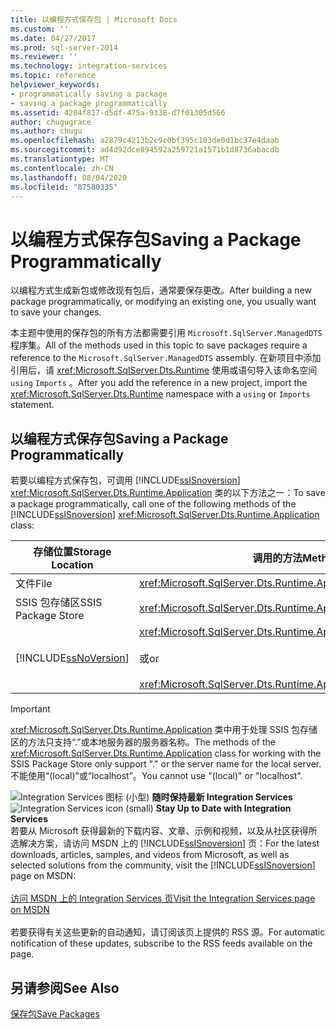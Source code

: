 ```yaml
---
title: 以编程方式保存包 | Microsoft Docs
ms.custom: ''
ms.date: 04/27/2017
ms.prod: sql-server-2014
ms.reviewer: ''
ms.technology: integration-services
ms.topic: reference
helpviewer_keywords:
- programmatically saving a package
- saving a package programmatically
ms.assetid: 4204f817-d5df-475a-9338-d7f01305d566
author: chugugrace
ms.author: chugu
ms.openlocfilehash: a2879c4213b2c9c0bf395c103de0d1bc37e4daab
ms.sourcegitcommit: ad4d92dce894592a259721a1571b1d8736abacdb
ms.translationtype: MT
ms.contentlocale: zh-CN
ms.lasthandoff: 08/04/2020
ms.locfileid: "87580335"
---
```

# <a name="saving-a-package-programmatically"></a><span data-ttu-id="6aef8-102">以编程方式保存包</span><span class="sxs-lookup"><span data-stu-id="6aef8-102">Saving a Package Programmatically</span></span>
  <span data-ttu-id="6aef8-103">以编程方式生成新包或修改现有包后，通常要保存更改。</span><span class="sxs-lookup"><span data-stu-id="6aef8-103">After building a new package programmatically, or modifying an existing one, you usually want to save your changes.</span></span>  
  
 <span data-ttu-id="6aef8-104">本主题中使用的保存包的所有方法都需要引用 `Microsoft.SqlServer.ManagedDTS` 程序集。</span><span class="sxs-lookup"><span data-stu-id="6aef8-104">All of the methods used in this topic to save packages require a reference to the `Microsoft.SqlServer.ManagedDTS` assembly.</span></span> <span data-ttu-id="6aef8-105">在新项目中添加引用后，请 <xref:Microsoft.SqlServer.Dts.Runtime> 使用或语句导入该命名空间 `using` `Imports` 。</span><span class="sxs-lookup"><span data-stu-id="6aef8-105">After you add the reference in a new project, import the <xref:Microsoft.SqlServer.Dts.Runtime> namespace with a `using` or `Imports` statement.</span></span>  
  
## <a name="saving-a-package-programmatically"></a><span data-ttu-id="6aef8-106">以编程方式保存包</span><span class="sxs-lookup"><span data-stu-id="6aef8-106">Saving a Package Programmatically</span></span>  
 <span data-ttu-id="6aef8-107">若要以编程方式保存包，可调用 [!INCLUDE[ssISnoversion](../../includes/ssisnoversion-md.md)] <xref:Microsoft.SqlServer.Dts.Runtime.Application> 类的以下方法之一：</span><span class="sxs-lookup"><span data-stu-id="6aef8-107">To save a package programmatically, call one of the following methods of the [!INCLUDE[ssISnoversion](../../includes/ssisnoversion-md.md)] <xref:Microsoft.SqlServer.Dts.Runtime.Application> class:</span></span>  
  
|<span data-ttu-id="6aef8-108">存储位置</span><span class="sxs-lookup"><span data-stu-id="6aef8-108">Storage Location</span></span>|<span data-ttu-id="6aef8-109">调用的方法</span><span class="sxs-lookup"><span data-stu-id="6aef8-109">Method to Call</span></span>|  
|----------------------|--------------------|  
|<span data-ttu-id="6aef8-110">文件</span><span class="sxs-lookup"><span data-stu-id="6aef8-110">File</span></span>|<xref:Microsoft.SqlServer.Dts.Runtime.Application.SaveToXml%2A>|  
|<span data-ttu-id="6aef8-111">SSIS 包存储区</span><span class="sxs-lookup"><span data-stu-id="6aef8-111">SSIS Package Store</span></span>|<xref:Microsoft.SqlServer.Dts.Runtime.Application.SaveToDtsServer%2A>|  
|[!INCLUDE[ssNoVersion](../../includes/ssnoversion-md.md)]|<xref:Microsoft.SqlServer.Dts.Runtime.Application.SaveToSqlServer%2A><br /><br /> <span data-ttu-id="6aef8-112">或</span><span class="sxs-lookup"><span data-stu-id="6aef8-112">or</span></span><br /><br /> <xref:Microsoft.SqlServer.Dts.Runtime.Application.SaveToSqlServerAs%2A>|  
  
> [!IMPORTANT]  
>  <span data-ttu-id="6aef8-113"><xref:Microsoft.SqlServer.Dts.Runtime.Application> 类中用于处理 SSIS 包存储区的方法只支持“.”或本地服务器的服务器名称。</span><span class="sxs-lookup"><span data-stu-id="6aef8-113">The methods of the <xref:Microsoft.SqlServer.Dts.Runtime.Application> class for working with the SSIS Package Store only support "." or the server name for the local server.</span></span> <span data-ttu-id="6aef8-114">不能使用“(local)”或“localhost”。</span><span class="sxs-lookup"><span data-stu-id="6aef8-114">You cannot use "(local)" or "localhost".</span></span>  
  
<span data-ttu-id="6aef8-115">![Integration Services 图标 (小型) ](../media/dts-16.gif "集成服务图标（小）")  **随时保持最新 Integration Services**</span><span class="sxs-lookup"><span data-stu-id="6aef8-115">![Integration Services icon (small)](../media/dts-16.gif "Integration Services icon (small)")  **Stay Up to Date with Integration Services**</span></span><br /> <span data-ttu-id="6aef8-116">若要从 Microsoft 获得最新的下载内容、文章、示例和视频，以及从社区获得所选解决方案，请访问 MSDN 上的 [!INCLUDE[ssISnoversion](../../includes/ssisnoversion-md.md)] 页：</span><span class="sxs-lookup"><span data-stu-id="6aef8-116">For the latest downloads, articles, samples, and videos from Microsoft, as well as selected solutions from the community, visit the [!INCLUDE[ssISnoversion](../../includes/ssisnoversion-md.md)] page on MSDN:</span></span><br /><br /> [<span data-ttu-id="6aef8-117">访问 MSDN 上的 Integration Services 页</span><span class="sxs-lookup"><span data-stu-id="6aef8-117">Visit the Integration Services page on MSDN</span></span>](https://go.microsoft.com/fwlink/?LinkId=136655)<br /><br /> <span data-ttu-id="6aef8-118">若要获得有关这些更新的自动通知，请订阅该页上提供的 RSS 源。</span><span class="sxs-lookup"><span data-stu-id="6aef8-118">For automatic notification of these updates, subscribe to the RSS feeds available on the page.</span></span>  
  
## <a name="see-also"></a><span data-ttu-id="6aef8-119">另请参阅</span><span class="sxs-lookup"><span data-stu-id="6aef8-119">See Also</span></span>  
 [<span data-ttu-id="6aef8-120">保存包</span><span class="sxs-lookup"><span data-stu-id="6aef8-120">Save Packages</span></span>](../save-packages.md)  
  
  
